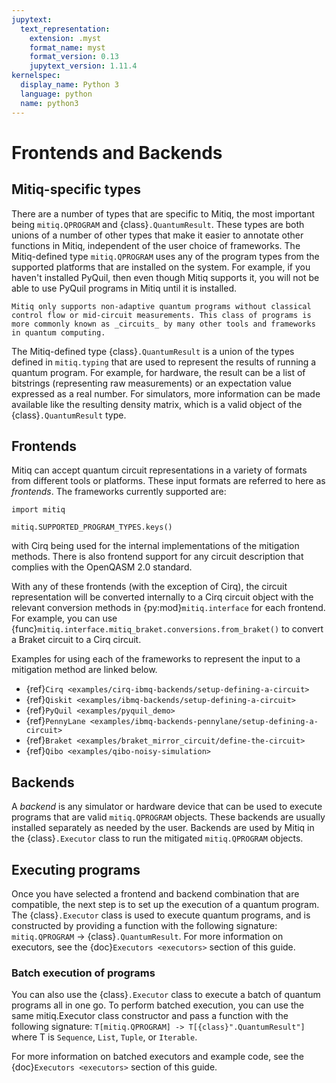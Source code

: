 ```yaml
---
jupytext:
  text_representation:
    extension: .myst
    format_name: myst
    format_version: 0.13
    jupytext_version: 1.11.4
kernelspec:
  display_name: Python 3
  language: python
  name: python3
---
```



# Frontends and Backends

## Mitiq-specific types

There are a number of types that are specific to Mitiq, the most important being `mitiq.QPROGRAM` and {class}`.QuantumResult`.
These types are both unions of a number of other types that make it easier to annotate other functions in Mitiq, independent of the user choice of frameworks.
The Mitiq-defined type `mitiq.QPROGRAM` uses any of the program types from the supported platforms that are installed on the system.
For example, if you haven't installed PyQuil, then even though Mitiq supports it, you will not be able to use PyQuil programs in Mitiq until it is installed.

```{note}
Mitiq only supports non-adaptive quantum programs without classical control flow or mid-circuit measurements. This class of programs is more commonly known as _circuits_ by many other tools and frameworks in quantum computing.
```

The Mitiq-defined type {class}`.QuantumResult` is a union of the types defined in `mitiq.typing` that are used to represent the results of running a quantum program.
For example, for hardware, the result can be a list of bitstrings (representing raw measurements) or an expectation value expressed as a real number.
For simulators, more information can be made available like the resulting density matrix, which is a valid object of the {class}`.QuantumResult` type.

## Frontends

Mitiq can accept quantum circuit representations in a variety of formats from different tools or platforms.
These input formats are referred to here as _frontends_.
The frameworks currently supported are:

```{code-cell} ipython3
import mitiq

mitiq.SUPPORTED_PROGRAM_TYPES.keys()
```

with Cirq being used for the internal implementations of the mitigation methods.
There is also frontend support for any circuit description that complies with the OpenQASM 2.0 standard.

With any of these frontends (with the exception of Cirq), the circuit representation will be converted internally to a Cirq circuit object with the relevant conversion methods in {py:mod}`mitiq.interface` for each frontend.
For example, you can use {func}`mitiq.interface.mitiq_braket.conversions.from_braket()` to convert a Braket circuit to a Cirq circuit.

Examples for using each of the frameworks to represent the input to a mitigation method are linked below.

- {ref}`Cirq <examples/cirq-ibmq-backends/setup-defining-a-circuit>`
- {ref}`Qiskit <examples/ibmq-backends/setup-defining-a-circuit>`
- {ref}`PyQuil <examples/pyquil_demo>`
- {ref}`PennyLane <examples/ibmq-backends-pennylane/setup-defining-a-circuit>`
- {ref}`Braket <examples/braket_mirror_circuit/define-the-circuit>`
- {ref}`Qibo <examples/qibo-noisy-simulation>`

## Backends

A _backend_ is any simulator or hardware device that can be used to execute programs that are valid `mitiq.QPROGRAM` objects.
These backends are usually installed separately as needed by the user.
Backends are used by Mitiq in the {class}`.Executor` class to run the mitigated `mitiq.QPROGRAM` objects.

## Executing programs

Once you have selected a frontend and backend combination that are compatible, the next step is to set up the execution of a quantum program.
The {class}`.Executor` class is used to execute quantum programs, and is constructed by providing a function with the following signature: `mitiq.QPROGRAM` -> {class}`.QuantumResult`.
For more information on executors, see the {doc}`Executors <executors>` section of this guide.

### Batch execution of programs

You can also use the {class}`.Executor` class to execute a batch of quantum programs all in one go.
To perform batched execution, you can use the same mitiq.Executor class constructor and pass a function with the following signature: `T[mitiq.QPROGRAM] -> T[{class}".QuantumResult"]` where T is `Sequence`, `List`, `Tuple`, or `Iterable`.

For more information on batched executors and example code, see the {doc}`Executors <executors>` section of this guide.
